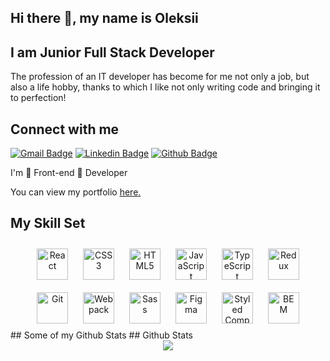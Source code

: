 ## Hi there 👋, my name is Oleksii
## I am Junior Full Stack Developer
  

The profession of an IT developer has become for me not only a job, but also a life hobby, thanks to which I like not only writing code and bringing it to perfection!  
## Connect with me  
[![Gmail Badge](https://img.shields.io/badge/-c14438?style=flat&logo=Gmail&logoColor=white&link=mailto:uzlabini@gmail.com)](mailto:uzlabini@gmail.com) 
[![Linkedin Badge](https://img.shields.io/badge/-?style=flat&logo=Linkedin&logoColor=white&link=https://linkedin.com/in/oleksii-shevchenko-535ab61b8)](https://linkedin.com/in/oleksii-shevchenko-535ab61b8/)
[![Github Badge](https://img.shields.io/badge/-yermakovaa-grey?style=flat&logo=github&logoColor=white&link=https://github.com/yermakovaa/)](https://www.github.com/yermakovaa/) <p align='left'>I'm 💚 Front-end 💚 Developer</p><p align='left'> You can view my portfolio <a href='https://yer-portfolio.netlify.app/' target=_blank><u>here</u>.</a></p>
## My Skill Set  
<div align="center">  
<a href="https://reactjs.org/" target="_blank"><img style="margin: 10px" src="https://profilinator.rishav.dev/skills-assets/react-original-wordmark.svg" alt="React" height="50" /></a>  
<a href="https://www.w3schools.com/css/" target="_blank"><img style="margin: 10px" src="https://profilinator.rishav.dev/skills-assets/css3-original-wordmark.svg" alt="CSS3" height="50" /></a>  
<a href="https://en.wikipedia.org/wiki/HTML5" target="_blank"><img style="margin: 10px" src="https://profilinator.rishav.dev/skills-assets/html5-original-wordmark.svg" alt="HTML5" height="50" /></a>  
<a href="https://www.javascript.com/" target="_blank"><img style="margin: 10px" src="https://profilinator.rishav.dev/skills-assets/javascript-original.svg" alt="JavaScript" height="50" /></a>  
<a href="https://www.typescriptlang.org/" target="_blank"><img style="margin: 10px" src="https://profilinator.rishav.dev/skills-assets/typescript-original.svg" alt="TypeScript" height="50" /></a>  
<a href="https://redux.js.org/" target="_blank"><img style="margin: 10px" src="https://profilinator.rishav.dev/skills-assets/redux-original.svg" alt="Redux" height="50" /></a>  
<a href="https://github.com/" target="_blank"><img style="margin: 10px" src="https://profilinator.rishav.dev/skills-assets/git-scm-icon.svg" alt="Git" height="50" /></a>  
<a href="https://webpack.js.org/" target="_blank"><img style="margin: 10px" src="https://profilinator.rishav.dev/skills-assets/webpack-original.svg" alt="Webpack" height="50" /></a>  
<a href="https://sass-lang.com/" target="_blank"><img style="margin: 10px" src="https://profilinator.rishav.dev/skills-assets/sass-original.svg" alt="Sass" height="50" /></a>  
<a href="https://www.figma.com/" target="_blank"><img style="margin: 10px" src="https://profilinator.rishav.dev/skills-assets/figma-icon.svg" alt="Figma" height="50" /></a>  
<a href="https://styled-components.com/" target="_blank"><img style="margin: 10px" src="https://profilinator.rishav.dev/skills-assets/styled-components.png" alt="Styled Components" height="50" /></a>  
<a href="http://getbem.com/" target="_blank"><img style="margin: 10px" src="https://profilinator.rishav.dev/skills-assets/bem.svg" alt="BEM" height="50" /></a>  
</div>
## Some of my Github Stats
 ## Github Stats  
<div align="center"><img src="https://github-readme-stats.vercel.app/api?username=ShevchenkoOl&show_icons=true&count_private=true&hide_border=true" align="center" /></div>
